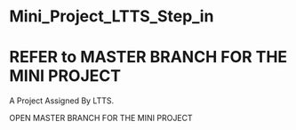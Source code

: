 # Mini_Project_LTTS_Step_in
# REFER to MASTER BRANCH FOR THE MINI PROJECT
A Project Assigned By LTTS.

OPEN MASTER BRANCH FOR THE MINI PROJECT
